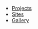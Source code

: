 
* [Projects](https://mhenderson.github.io/MHenderson2/)
* [Sites](https://mhenderson.github.io/sites/)
* [Gallery](https://mhenderson.github.io/tidy-tuesday/)
